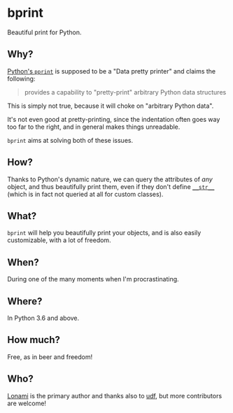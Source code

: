 # bprint

Beautiful print for Python.

## Why?

[Python's `pprint`](https://docs.python.org/3/library/pprint.html) is
supposed to be a "Data pretty printer" and claims the following:

> provides a capability to "pretty-print" arbitrary Python data structures

This is simply not true, because it will choke on "arbitrary Python data".

It's not even good at pretty-printing, since the indentation often goes
way too far to the right, and in general makes things unreadable.

`bprint` aims at solving both of these issues.

## How?

Thanks to Python's dynamic nature, we can query the attributes of *any*
object, and thus beautifully print them, even if they don't define
[`__str__`](https://docs.python.org/3/reference/datamodel.html#object.__str__)
(which is in fact not queried at all for custom classes).

## What?

`bprint` will help you beautifully print your objects, and is also easily
customizable, with a lot of freedom.

## When?

During one of the many moments when I'm procrastinating.

## Where?

In Python 3.6 and above.

## How much?

Free, as in beer and freedom!

## Who?

[Lonami](https://lonami.dev) is the primary author and thanks also
to [udf](https://github.com/udf), but more contributors are welcome!
